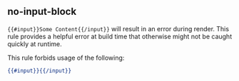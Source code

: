 ## no-input-block

`{{#input}}Some Content{{/input}}` will result in an error during render. This rule
provides a helpful error at build time that otherwise might not be caught quickly at
runtime.

This rule forbids usage of the following:

```hbs
{{#input}}{{/input}}
```
